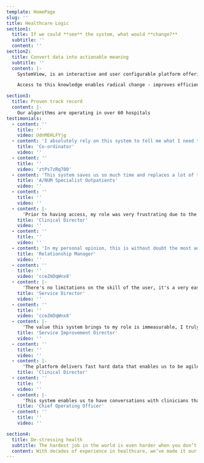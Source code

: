 ```yaml
---
template: HomePage
slug: ''
title: Healthcare Logic
section1:
  title: If we could **see** the system, what would **change?**
  subtitle: ''
  content: ''
section2:
  title: Convert data into actionable meaning
  subtitle: ''
  content: |-
    SystemView, is an interactive and user configurable platform offering an enterprise solution across all four performance domains that automates demand and capacity for improved waitlists, flow, process and resourcing.

    Access to this knowledge enables radical change - improves efficiencies, cultures and empowers teams to proactively manage and meet performance targets. Organise big data, forget dashboards, redirect analysts’ efforts to truly innovate.

section3:
  title: Proven track record
  content: |-
    Our algorithms are operating in over 60 hospitals
testimonials:
  - content: ''
    title: ''
    video: UdnMEHLFYjg
  - content: 'I absolutely rely on this system to tell me what I need to keep an eye on.'
    title: 'Co-ordinator'
    video: ''
  - content: ''
    title: ''
    video: 'ztPs7zRq700'
  - content: 'This system saves us so much time and replaces a lot of the manual entry we used to do. We now have more time to find solutions.'
    title: 'A/NUM Specialist Outpatients'
    video: ''
  - content: ''
    title: ''
    video: ''
  - content: |-
      'Prior to having access, my role was very frustrating due to the lack of meaningful waiting lists that were regularly updated ... having data on tap has made meaningful inroads into my ability to work with clinical departments as we strive to ensure appropriate service for patients.'
    title: 'Clinical Director'
    video: ''
  - content: ''
    title: ''
    video: ''
  - content: 'In my personal opinion, this is without doubt the most advanced technology used to inform the delivery of healthcare services.'
    title: 'Relationship Manager'
    video: ''
  - content: ''
    title: ''
    video: 'cceZmDqWnx8'
  - content: |-
      'There's no limitations on the skill of the user, it's a very easy system to navigate, it brings together all aspects of the hospital so we can easily monitor, review, and plan, and we can all work together to make that happen'
    title: 'Service Director'
    video: ''
  - content: ''
    title: ''
    video: 'cceZmDqWnx8'
  - content: |-
      'The value this system brings to my role is immeasurable, I truly believe my job would be near impossible without this system'
    title: 'Service Improvement Director'
    video: ''
  - content: ''
    title: ''
    video: ''
  - content: |-
      'The platform delivers fast hard data that enables us to be agile in allocating resources where they are most needed. This platform could be revolutionary for us in health administration'
    title: 'Clinical Director'
  - content: ''
    title: ''
    video: ''
  - content: |-
      'This system enables us to have conversations with clinicians that is far more targeted because all the information is in one place'
    title: 'Chief Operating Officer'
  - content: ''
    title: ''
    video: ''

section4:
  title: De-stressing health
  subtitle: The hardest job in the world is even harder when you don’t have the tools you need to make better decisions.
  content: With decades of experience in healthcare, we’ve made it our mission to create a world where you spend no time looking for data, less time stressing and more time improving your clinical system.
---
```

